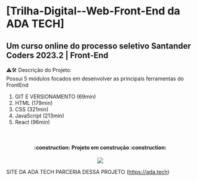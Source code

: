 # [Trilha-Digital--Web-Front-End da ADA TECH] #

##  Um curso online do processo seletivo Santander Coders 2023.2 | Front-End  ##

⚠🛠 Descrição do Projeto: <br>
Possui 5 módulos focados em desenvolver as principais ferramentas do FrontEnd

  1. GIT E VERSIONAMENTO (69min)
  2. HTML (179min)
  3. CSS (321min)
  4. JavaScript (213min)
  5. React (96min)
  <br>
<h4 align="center"> 
    :construction:  Projeto em construção  :construction:
</h4>
<p align="center">
<img loading="lazy" src="http://img.shields.io/static/v1?label=STATUS&message=EM%20DESENVOLVIMENTO&color=GREEN&style=for-the-badge"/>

</p>

SITE DA ADA TECH PARCERIA DESSA PROJETO (https://ada.tech)

